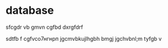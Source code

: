 # database
sfcgdr
vb  gmvn cgfbd
dxrgfdrf

sdtfb
f cgfvcо7нгнрп
jgcmvbkujlhgbh bmgj
jgchvbnl;m
tyfgb v
